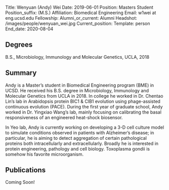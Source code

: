 Title: Wenyuan (Andy) Wei
Date: 2019-06-01
Position: Masters Student
Position_suffix: (M.S.)
Affiliation: Biomedical Engineering
Email: w1wei at eng.ucsd.edu
Fellowship: 
Alumni_or_current: Alumni
Headshot: /images/people/wenyuan_wei.jpg
Current_position:
Template: person
End_date: 2020-08-04
<!-- Status: draft -->

## Degrees

B.S., Microbiology, Immunology and Molecular Genetics, UCLA, 2018 </br>


## Summary

Andy is a Master’s student in Biomedical Engineering program (BME) in UCSD. He received his B.S. degree in Microbiology, Immunology and Molecular Genetics from UCLA in 2018. In college he worked in Dr. Chentao Lin’s lab in Arabidopsis protein BIC1 & CIB1 evolution using phage-assisted continuous evolution (PACE). During the first year of graduate school, Andy worked in Dr. Yingxiao Wang’s lab, mainly focusing on calibrating the basal responsiveness of an engineered heat-shock biosensor. 

In Yeo lab, Andy is currently working on developing a 3-D cell culture model to simulate conditions observed in patients with Alzheimer’s disease; in particular, he is aiming to detect aggregation of certain pathological proteins both intracellularly and extracellularly. Broadly he is interested in protein engineering, pathology and cell biology. Toxoplasma gondii is somehow his favorite microorganism. 


## Publications
Coming Soon!
